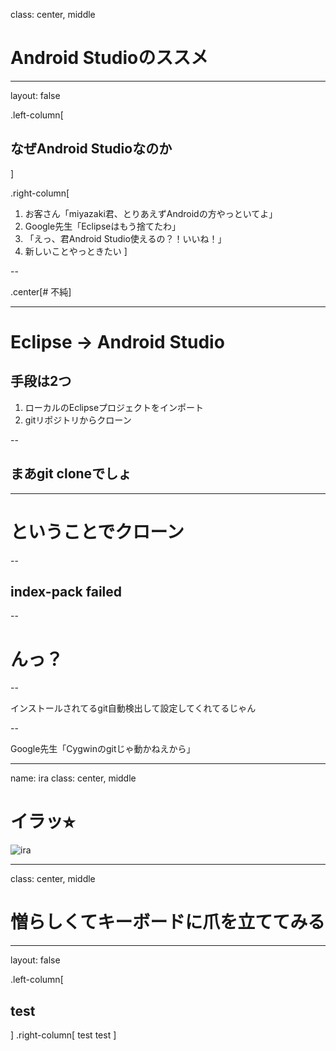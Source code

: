 class: center, middle

# Android Studioのススメ

---
layout: false

.left-column[
  ## なぜAndroid Studioなのか
]

.right-column[
1. お客さん「miyazaki君、とりあえずAndroidの方やっといてよ」
1. Google先生「Eclipseはもう捨てたわ」
1. 「えっ、君Android Studio使えるの？！いいね！」
1. 新しいことやっときたい
]

--

.center[# 不純]

---

# Eclipse -> Android Studio

## 手段は2つ

1. ローカルのEclipseプロジェクトをインポート
1. gitリポジトリからクローン

--

## まあgit cloneでしょ

---

# ということでクローン

--

## index-pack failed

--

# んっ？

--

インストールされてるgit自動検出して設定してくれてるじゃん

--

Google先生「Cygwinのgitじゃ動かねえから」

---
name: ira
class: center, middle

# イラッ⭐︎

![ira](http://www.trust5.jp/wp-content/uploads/1226.jpg)

---
class: center, middle

# 憎らしくてキーボードに爪を立ててみる

---

layout: false

.left-column[
  ## test
]
.right-column[
  test
  test
]
